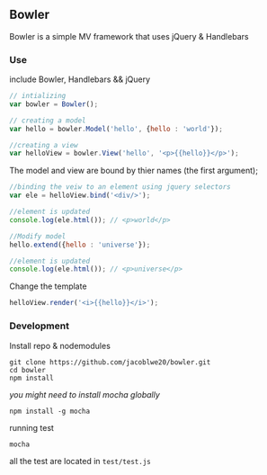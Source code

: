 ## Bowler

Bowler is a simple MV framework that uses jQuery & Handlebars

### Use

include Bowler, Handlebars && jQuery

``` javascript
// intializing
var bowler = Bowler();

// creating a model
var hello = bowler.Model('hello', {hello : 'world'});

//creating a view
var helloView = bowler.View('hello', '<p>{{hello}}</p>');
```
The model and view are bound by thier names (the first argument);

```javascript
//binding the veiw to an element using jquery selectors
var ele = helloView.bind('<div/>');

//element is updated
console.log(ele.html()); // <p>world</p>

//Modify model
hello.extend({hello : 'universe'});

//element is updated
console.log(ele.html()); // <p>universe</p>
```
Change the template

```javascript
helloView.render('<i>{{hello}}</i>');
```	

### Development

Install repo & nodemodules

```shell
git clone https://github.com/jacoblwe20/bowler.git
cd bowler
npm install
```
_you might need to install mocha globally_

```shell
npm install -g mocha
```
running test

```shell
mocha
```

all the test are located in `test/test.js`

